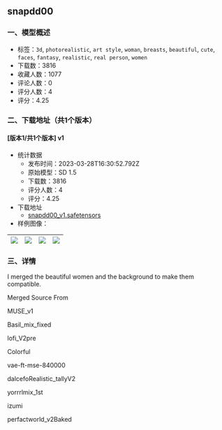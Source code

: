 ## snapdd00
### 一、模型概述

- 标签：`3d`, `photorealistic`, `art style`, `woman`, `breasts`, `beautiful`, `cute`, `faces`, `fantasy`, `realistic`, `real person`, `women`
- 下载数：3816
- 收藏人数：1077
- 评论人数：0
- 评分人数：4
- 评分：4.25

### 二、下载地址（共1个版本）

#### [版本1/共1个版本] v1

- 统计数据
  - 发布时间：2023-03-28T16:30:52.792Z
  - 原始模型：SD 1.5
  - 下载数：3816
  - 评分人数：4
  - 评分：4.25
- 下载地址
  - [snapdd00_v1.safetensors](https://civitai.com/api/download/models/25772)
- 样例图像：

| <img src="https://image.civitai.com/xG1nkqKTMzGDvpLrqFT7WA/b9affc4b-26f2-4735-bd15-7ff8d6606d00/width=450/283300.jpeg" /> | <img src="https://image.civitai.com/xG1nkqKTMzGDvpLrqFT7WA/43973e7c-9cd9-420e-6c89-2ce2b66b6d00/width=450/283305.jpeg" /> | <img src="https://image.civitai.com/xG1nkqKTMzGDvpLrqFT7WA/f74d996a-da2f-48db-dcf2-74c0c5080100/width=450/283304.jpeg" /> | <img src="https://image.civitai.com/xG1nkqKTMzGDvpLrqFT7WA/d5a476a0-f23c-4f55-2381-d8bd9bb4de00/width=450/283303.jpeg" /> |
| ---- | ---- | ---- | ---- |


### 三、详情
<p>I merged the beautiful women and the background to make them compatible.</p><p></p><p>Merged Source From</p><p>MUSE_v1</p><p>Basil_mix_fixed</p><p>lofi_V2pre</p><p>Colorful</p><p>vae-ft-mse-840000</p><p>dalcefoRealistic_tallyV2</p><p>yorrrlmix_1st</p><p>izumi</p><p>perfactworld_v2Baked</p>